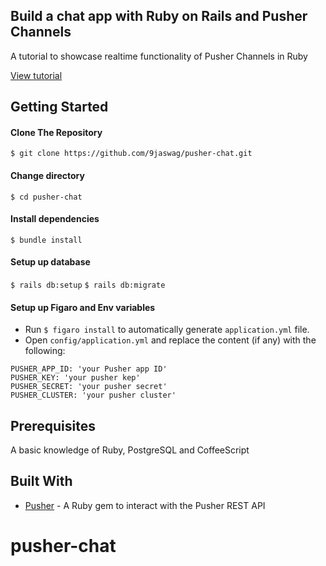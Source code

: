 Build a chat app with Ruby on Rails and Pusher Channels
------

A tutorial to showcase realtime functionality of Pusher Channels in Ruby

[View tutorial](https://pusher.com/tutorials/chat-app-ruby-rails)


Getting Started
------

#### Clone The Repository
`$ git clone https://github.com/9jaswag/pusher-chat.git`


#### Change directory
`$ cd pusher-chat`

#### Install dependencies
`$ bundle install`

#### Setup up database
`$ rails db:setup`
`$ rails db:migrate`

#### Setup up Figaro and Env variables
- Run `$ figaro install` to automatically generate `application.yml` file.
- Open `config/application.yml` and replace the content (if any) with the following:
```
PUSHER_APP_ID: 'your Pusher app ID'
PUSHER_KEY: 'your pusher kep'
PUSHER_SECRET: 'your pusher secret'
PUSHER_CLUSTER: 'your pusher cluster'
```


Prerequisites
------
A basic knowledge of Ruby, PostgreSQL and CoffeeScript


Built With
------
- [Pusher](https://pusher.com) - A Ruby gem to interact with the Pusher REST API
# pusher-chat
